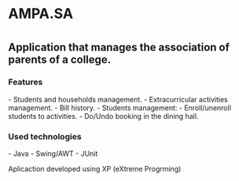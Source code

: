 <h1>AMPA.SA<h1> 
<h2>Application that manages the association of parents of a college.</h2>

<h3>Features</h3>
 - Students and households management.
 - Extracurricular activities management.
 - Bill history.
 - Students management:
   - Enroll/unenroll students to activities.
   - Do/Undo booking in the dining hall.

<h3>Used technologies</h3>
 - Java
 - Swing/AWT
 - JUnit


Aplicaction developed using XP (eXtreme Progrming)
